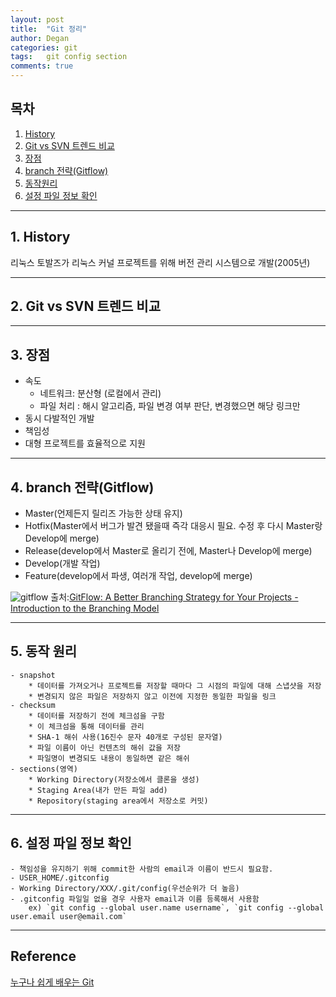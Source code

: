 ```yaml
---
layout: post
title:  "Git 정리"
author: Degan
categories: git 
tags:	git config section  
comments: true
---
```


## 목차
1. [History](#history)
2. [Git vs SVN 트렌드 비교](#git_vs_svn)
3. [장점](#advantage)
4. [branch 전략(Gitflow)](#gitflow)
5. [동작원리](#principle)
6. [설정 파일 정보 확인](#config)

---

<a name="history"></a>
## 1. History
리눅스 토발즈가 리눅스 커널 프로젝트를 위해 버전 관리 시스템으로 개발(2005년)

---

<a name="git_vs_svn"></a>
## 2. Git vs SVN 트렌드 비교
<script type="text/javascript" src="https://ssl.gstatic.com/trends_nrtr/1225_RC05/embed_loader.js"></script> <script type="text/javascript"> trends.embed.renderExploreWidget("TIMESERIES", {"comparisonItem":[{"keyword":"git","geo":"","time":"today 5-y"},{"keyword":"svn","geo":"","time":"today 5-y"}],"category":0,"property":""}, {"exploreQuery":"date=today 5-y,today 5-y&q=git,svn","guestPath":"https://trends.google.com:443/trends/embed/"}); </script> 

---

<a name="advantage"></a>
## 3. 장점
- 속도
	* 네트워크: 분산형 (로컬에서 관리)
	* 파일 처리 : 해시 알고리즘, 파일 변경 여부 판단, 변경했으면 해당 링크만
- 동시 다발적인 개발
- 책임성
- 대형 프로젝트를 효율적으로 지원

---

<a name="gitflow"></a>
## 4. branch 전략(Gitflow)
- Master(언제든지 릴리즈 가능한 상태 유지)
- Hotfix(Master에서 버그가 발견 됐을때 즉각 대응시 필요. 수정 후 다시 Master랑 Develop에 merge)
- Release(develop에서 Master로 올리기 전에, Master나 Develop에 merge)
- Develop(개발 작업)
- Feature(develop에서 파생, 여러개 작업, develop에 merge)

![gitflow](https://media.licdn.com/mpr/mpr/AAEAAQAAAAAAAAywAAAAJDkyMTNlNTY1LTliY2MtNDYyMy1hNGM4LWY4ZGI1NmFhN2NiNQ.png)
출처:[GitFlow: A Better Branching Strategy for Your Projects - Introduction to the Branching Model](https://www.linkedin.com/pulse/gitflow-better-branching-strategy-your-projects-model-kodagoda)

---

<a name="principle"></a>
## 5. 동작 원리

	- snapshot
		* 데이터를 가져오거나 프로젝트를 저장할 때마다 그 시점의 파일에 대해 스냅샷을 저장
		* 변경되지 않은 파일은 저장하지 않고 이전에 지정한 동일한 파일을 링크
	- checksum
		* 데이터를 저장하기 전에 체크섬을 구함
		* 이 체크섬을 통해 데이터를 관리
		* SHA-1 해쉬 사용(16진수 문자 40개로 구성된 문자열)
		* 파일 이름이 아닌 컨텐츠의 해쉬 값을 저장
		* 파일명이 변경되도 내용이 동일하면 같은 해쉬
	- sections(영역)
		* Working Directory(저장소에서 클론을 생성)
		* Staging Area(내가 만든 파일 add)
		* Repository(staging area에서 저장소로 커밋)

---

<a name="config"></a>
## 6. 설정 파일 정보 확인
	- 책임성을 유지하기 위해 commit한 사람의 email과 이름이 반드시 필요함.
	- USER_HOME/.gitconfig
	- Working Directory/XXX/.git/config(우선순위가 더 높음)
	- .gitconfig 파일일 없을 경우 사용자 email과 이름 등록해서 사용함
		ex) `git config --global user.name username`, `git config --global user.email user@email.com`
		
---

## Reference

[누구나 쉽게 배우는 Git](https://www.udemy.com/how_to_start_git_and_github/learn/v4/overview)
